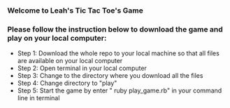 ### Welcome to Leah's Tic Tac Toe's Game
### Please follow the instruction  below to download the game and play on your local computer:

* Step 1: Download the whole repo to your local machine so that all files are available on your local computer
* Step 2: Open terminal in your local computer
* Step 3: Change to the directory where you download all the files
* Step 4: Change directory to "play"
* Step 5: Start the game by enter " ruby play_game.rb" in your command line in terminal
